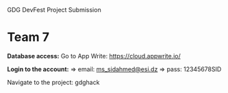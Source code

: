 GDG DevFest Project Submission  

<h1><b>Team 7</b></h1>

**Database access:**
Go to App Write: https://cloud.appwrite.io/

**Login to the account:**
=> email: ms_sidahmed@esi.dz
=> pass: 12345678SID

Navigate to the project: gdghack
